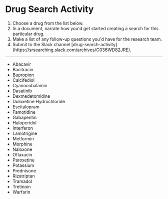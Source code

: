 # Drug Search Activity

<ol>
  <li> Choose a drug from the list below.</li>
  <li> In a document, narrate how you'd get started creating a search for this particular drug.</li>
  <li> Make a list of any follow-up questions you'd have for the research team.</li>
  <li> Submit to the Slack channel [drug-search-activity](https://srsearching.slack.com/archives/C036WD82JRE).</li>
</ol>
<hr/>
<ul>
 <li>Abacavir</li><li>Bacitracin</li><li>Bupropion</li><li>Calcifediol</li><li>Cyanocobalamin</li><li>Dasatinib</li><li>Dexmedetomidine</li><li>Duloxetine Hydrochloride</li><li>Escitalopram</li><li>Famotidine</li><li>Gabapentin</li><li>Haloperidol</li><li>Interferon</li><li>Lamotrigine</li><li>Metformin</li><li>Morphine</li><li>Naloxone</li><li>Oflaxacin</li><li>Paroxetine</li><li>Potassium</li><li>Prednisone</li><li>Rizatriptan</li><li>Tramadol</li><li>Tretinoin</li><li>Warfarin</li>
 </ul>
